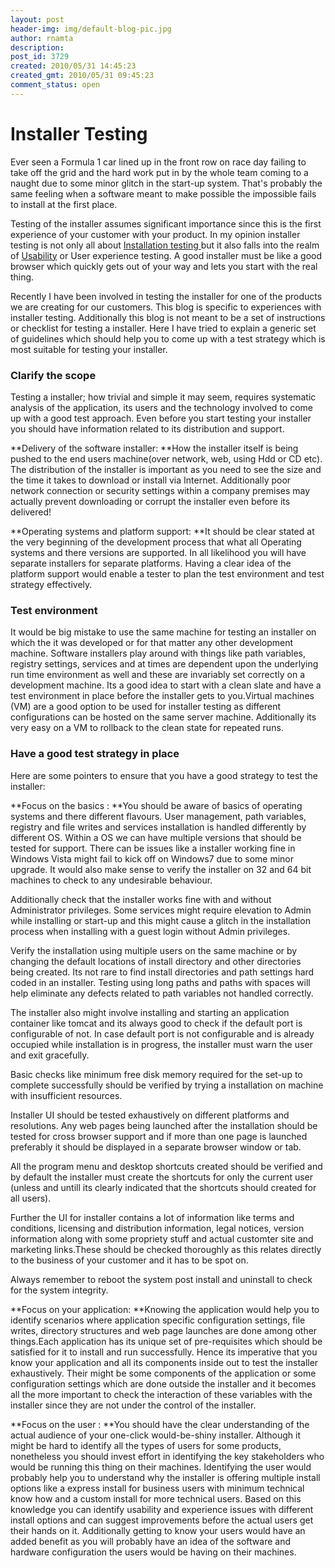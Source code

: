```yaml
---
layout: post
header-img: img/default-blog-pic.jpg
author: rnamta
description: 
post_id: 3729
created: 2010/05/31 14:45:23
created_gmt: 2010/05/31 09:45:23
comment_status: open
---
```


# Installer Testing

Ever seen a Formula 1 car lined up in the front row on race day failing to take off the grid and the hard work put in by the whole team coming to a naught due to some minor glitch in the start-up system. That's probably the same feeling when a software meant to make possible the impossible fails to install at the first place.

Testing of the installer assumes significant importance since this is the first experience of your customer with your product. In my opinion installer testing is not only all about [Installation testing ][1]but it also falls into the realm of [Usability][2] or User experience testing. A good installer must be like a good browser which quickly gets out of your way and lets you start with the real thing.

Recently I have been involved in testing the installer for one of the products we are creating for our customers. This blog is specific to experiences with installer testing. Additionally this blog is not meant to be a set of instructions or checklist for testing a installer. Here I have tried to explain a generic set of guidelines which should help you to come up with a test strategy which is most suitable for testing your installer.

### Clarify the scope

Testing a installer; how trivial and simple it may seem, requires systematic analysis of the application, its users and the technology involved to come up with a good test approach. Even before you start testing your installer you should have information related to its distribution and support.

**Delivery of the software installer: **How the installer itself is being pushed to the end users machine(over network, web, using Hdd or CD etc). The distribution of the installer is important as you need to see the size and the time it takes to download or install via Internet. Additionally poor network connection or security settings within a company premises may actually prevent downloading or corrupt the installer even before its delivered!

**Operating systems and platform support: **It should be clear stated at the very beginning of the development process that what all Operating systems and there versions are supported. In all likelihood you will have separate installers for separate platforms. Having a clear idea of the platform support would enable a tester to plan the test environment and test strategy effectively. 

### Test environment

It would be big mistake to use the same machine for testing an installer on which the it was developed or for that matter any other development machine. Software installers play around with things like path variables, registry settings, services and at times are dependent upon the underlying run time environment as well and these are invariably set correctly on a development machine. Its a good idea to start with a clean slate and have a test environment in place before the installer gets to you.Virtual machines (VM) are a good option to be used for installer testing as different configurations can be hosted on the same server machine. Additionally its very easy on a VM to rollback to the clean state for repeated runs. 

### Have a good test strategy in place

Here are some pointers to ensure that you have a good strategy to test the installer:

**Focus on the basics : **You should be aware of basics of operating systems and there different flavours. User management, path variables, registry and file writes and services installation is handled differently by different OS. Within a OS we can have multiple versions that should be tested for support. There can be issues like a installer working fine in Windows Vista might fail to kick off on Windows7 due to some minor upgrade. It would also make sense to verify the installer on 32 and 64 bit machines to check to any undesirable behaviour.

Additionally check that the installer works fine with and without Administrator privileges. Some services might require elevation to Admin while installing or start-up and this might cause a glitch in the installation process when installing with a guest login without Admin privileges.

Verify the installation using multiple users on the same machine or by changing the default locations of install directory and other directories being created. Its not rare to find install directories and path settings hard coded in an installer. Testing using long paths and paths with spaces will help eliminate any defects related to path variables not handled correctly.

The installer also might involve installing and starting an application container like tomcat and its always good to check if the default port is configurable of not. In case default port is not configurable and is already occupied while installation is in progress, the installer must warn the user and exit gracefully.

Basic checks like minimum free disk memory required for the set-up to complete successfully should be verified by trying a installation on machine with insufficient resources.

Installer UI should be tested exhaustively on different platforms and resolutions. Any web pages being launched after the installation should be tested for cross browser support and if more than one page is launched preferably it should be displayed in a separate browser window or tab.

All the program menu and desktop shortcuts created should be verified and by default the installer must create the shortcuts for only the current user (unless and untill its clearly indicated that the shortcuts should created for all users).

Further the UI for installer contains a lot of information like terms and conditions, licensing and distribution information, legal notices, version information along with some propriety stuff and actual customter site and marketing links.These should be checked thoroughly as this relates directly to the business of your customer and it has to be spot on.

Always remember to reboot the system post install and uninstall to check for the system integrity.

**Focus on your application: **Knowing the application would help you to identify scenarios where application specific configuration settings, file writes, directory structures and web page launches are done among other things.Each application has its unique set of pre-requisites which should be satisfied for it to install and run successfully. Hence its imperative that you know your application and all its components inside out to test the installer exhaustively. Their might be some components of the application or some configuration settings which are done outside the installer and it becomes all the more important to check the interaction of these variables with the installer since they are not under the control of the installer.

**Focus on the user : **You should have the clear understanding of the actual audience of your one-click would-be-shiny installer. Although it might be hard to identify all the types of users for some products, nonetheless you should invest effort in identifying the key stakeholders who would be running this thing on their machines. Identifying the user would probably help you to understand why the installer is offering multiple install options like a express install for business users with minimum technical know how and a custom install for more technical users. Based on this knowledge you can identify usability and experience issues with different install options and can suggest improvements before the actual users get their hands on it. Additionally getting to know your users would have an added benefit as you will probably have an idea of the software and hardware configuration the users would be having on their machines.

   [1]: http://en.wikipedia.org/wiki/Installation_testing
   [2]: http://en.wikipedia.org/wiki/Usability_testing